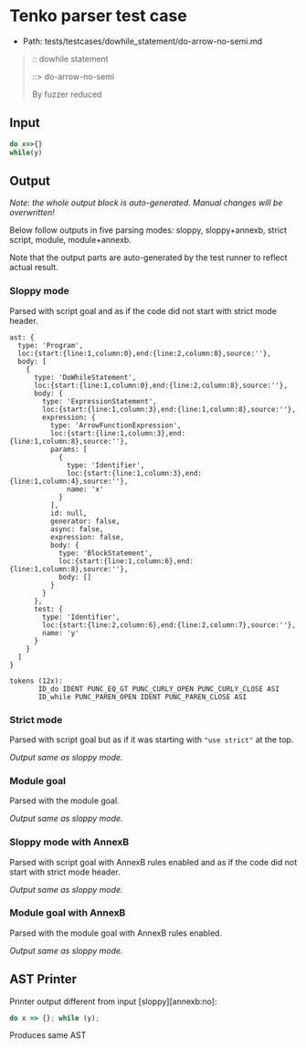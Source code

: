 # Tenko parser test case

- Path: tests/testcases/dowhile_statement/do-arrow-no-semi.md

> :: dowhile statement
>
> ::> do-arrow-no-semi
>
> By fuzzer reduced


## Input

`````js
do x=>{}
while(y)
`````

## Output

_Note: the whole output block is auto-generated. Manual changes will be overwritten!_

Below follow outputs in five parsing modes: sloppy, sloppy+annexb, strict script, module, module+annexb.

Note that the output parts are auto-generated by the test runner to reflect actual result.

### Sloppy mode

Parsed with script goal and as if the code did not start with strict mode header.

`````
ast: {
  type: 'Program',
  loc:{start:{line:1,column:0},end:{line:2,column:8},source:''},
  body: [
    {
      type: 'DoWhileStatement',
      loc:{start:{line:1,column:0},end:{line:2,column:8},source:''},
      body: {
        type: 'ExpressionStatement',
        loc:{start:{line:1,column:3},end:{line:1,column:8},source:''},
        expression: {
          type: 'ArrowFunctionExpression',
          loc:{start:{line:1,column:3},end:{line:1,column:8},source:''},
          params: [
            {
              type: 'Identifier',
              loc:{start:{line:1,column:3},end:{line:1,column:4},source:''},
              name: 'x'
            }
          ],
          id: null,
          generator: false,
          async: false,
          expression: false,
          body: {
            type: 'BlockStatement',
            loc:{start:{line:1,column:6},end:{line:1,column:8},source:''},
            body: []
          }
        }
      },
      test: {
        type: 'Identifier',
        loc:{start:{line:2,column:6},end:{line:2,column:7},source:''},
        name: 'y'
      }
    }
  ]
}

tokens (12x):
       ID_do IDENT PUNC_EQ_GT PUNC_CURLY_OPEN PUNC_CURLY_CLOSE ASI
       ID_while PUNC_PAREN_OPEN IDENT PUNC_PAREN_CLOSE ASI
`````

### Strict mode

Parsed with script goal but as if it was starting with `"use strict"` at the top.

_Output same as sloppy mode._

### Module goal

Parsed with the module goal.

_Output same as sloppy mode._

### Sloppy mode with AnnexB

Parsed with script goal with AnnexB rules enabled and as if the code did not start with strict mode header.

_Output same as sloppy mode._

### Module goal with AnnexB

Parsed with the module goal with AnnexB rules enabled.

_Output same as sloppy mode._

## AST Printer

Printer output different from input [sloppy][annexb:no]:

````js
do x => {}; while (y);
````

Produces same AST
